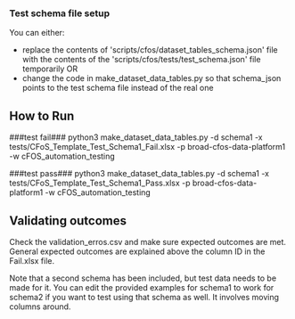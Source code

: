### Test schema file setup ###
You can either:
- replace the contents of 'scripts/cfos/dataset_tables_schema.json' file with the contents of the 'scripts/cfos/tests/test_schema.json' file temporarily OR
- change the code in make_dataset_data_tables.py so that schema_json points to the test schema file instead of the real one

## How to Run ##
###test fail### 
python3 make_dataset_data_tables.py -d schema1 -x tests/CFoS_Template_Test_Schema1_Fail.xlsx -p broad-cfos-data-platform1 -w cFOS_automation_testing

###test pass###
python3 make_dataset_data_tables.py -d schema1 -x tests/CFoS_Template_Test_Schema1_Pass.xlsx -p broad-cfos-data-platform1 -w cFOS_automation_testing


## Validating outcomes ##
Check the validation_erros.csv and make sure expected outcomes are met. 
General expected outcomes are explained above the column ID in the Fail.xlsx file. 

Note that a second schema has been included, but test data needs to be made for it. You can edit the provided examples for schema1 to work for schema2 if you want to test using that schema as well. It involves moving columns around.